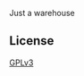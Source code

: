 Just a warehouse
<br>
<h2>License</h2>
<a href="/LICENSE" data-immersive-translate-walked="2645da9d-c23c-42b5-ba50-2d26b1e65502" data-immersive-translate-paragraph="1">GPLv3</a>
